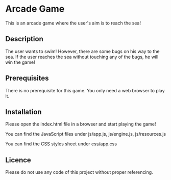 # Arcade Game
This is an arcade game where the user's aim is to reach the sea!

## Description
The user wants to swim! However, there are some bugs on his way to the sea. If the user reaches the sea without touching any of the bugs, he will win the game!

## Prerequisites
There is no prerequisite for this game.
You only need a web browser to play it.

## Installation
Please open the index.html file in a browser and start playing the game!

You can find the JavaScript files under js/app.js, js/engine.js, js/resources.js

You can find the CSS styles sheet under css/app.css

## Licence
Please do not use any code of this project without proper referencing.